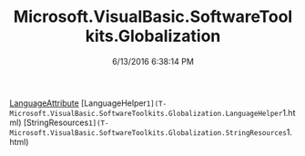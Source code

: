 ﻿---
title: Microsoft.VisualBasic.SoftwareToolkits.Globalization
date: 6/13/2016 6:38:14 PM
---

[LanguageAttribute](T-Microsoft.VisualBasic.SoftwareToolkits.Globalization.LanguageAttribute.html)
[LanguageHelper`1](T-Microsoft.VisualBasic.SoftwareToolkits.Globalization.LanguageHelper`1.html)
[StringResources`1](T-Microsoft.VisualBasic.SoftwareToolkits.Globalization.StringResources`1.html)
